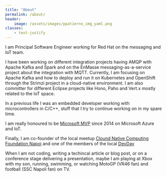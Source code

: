 ```yaml
---
title: "About"
permalink: /about/
header:
    image: /assets/images/ppatierno_img_yaml.png
classes:
    - text-justify
---
```


I am Principal Software Engineer working for Red Hat on the messaging and IoT team.

I have been working on different integration projects having AMQP with Apache Kafka and Spark and on the EnMasse messaging-as-a-service project about the integration with MQTT. Currently, I am focusing on Apache Kafka and how to deploy and run it on Kubernetes and OpenShift through the Strimzi project in a cloud-native environment. 
I am also committer for different Eclipse projects like Hono, Paho and Vert.x mostly related to the IoT space.

In a previous life I was an embedded developer working with microcontrollers in C/C++, stuff that I try to continue working on in my spare time.

I am really honoured to be [Microsoft MVP][microsoft mvp profile] since 2014 on Microsoft Azure and IoT.

Finally, I am co-founder of the local meetup [Clound Native Computing Foundation Napoi][cncf napoli] and one of the members of the local [DevDay][devday]

When I am not coding, writing a techincal article or blog post, or on a conference stage delivering a presentation, maybe I am playing at Xbox with my son, running, swimming, or watching MotoGP (VR46 fan) and football (SSC Napoli fan) on TV.

[microsoft mvp profile]: https://mvp.microsoft.com/en-us/MyProfile/
[devday]: https://www.devday.it/
[cncf napoli]: https://www.meetup.com/cncfnapoli/